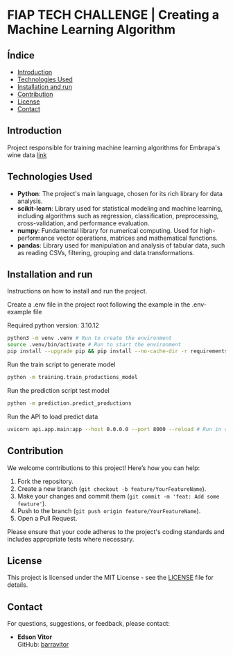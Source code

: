 # FIAP TECH CHALLENGE | Creating a Machine Learning Algorithm

## Índice

- [Introduction](#introduction)
- [Technologies Used](#technologies-used)
- [Installation and run](#installation-and-run)
- [Contribution](#contribution)
- [License](#license)
- [Contact](#contact)

## Introduction

Project responsible for training machine learning algorithms for Embrapa's wine data [link](http://vitibrasil.cnpuv.embrapa.br/index.php)

## Technologies Used

- **Python**: The project's main language, chosen for its rich library for data analysis.
- **scikit-learn**: Library used for statistical modeling and machine learning, including algorithms such as regression, classification, preprocessing, cross-validation, and performance evaluation.
- **numpy**: Fundamental library for numerical computing. Used for high-performance vector operations, matrices and mathematical functions.
- **pandas**: Library used for manipulation and analysis of tabular data, such as reading CSVs, filtering, grouping and data transformations.

## Installation and run

Instructions on how to install and run the project.

Create a .env file in the project root following the example in the .env-example file

Required python version: 3.10.12

```bash
python3 -m venv .venv # Run to create the environment
source .venv/bin/activate # Run to start the environment
pip install --upgrade pip && pip install --no-cache-dir -r requirements.txt # Run to install the necessary packages
```

Run the train script to generate model
```bash
python -m training.train_productions_model
```

Run the prediction script test model
```bash
python -m prediction.predict_productions
```

Run the API to load predict data
```bash
uvicorn api.app.main:app --host 0.0.0.0 --port 8000 --reload # Run in dev mode
```

## Contribution

We welcome contributions to this project! Here’s how you can help:

1. Fork the repository.
2. Create a new branch (`git checkout -b feature/YourFeatureName`).
3. Make your changes and commit them (`git commit -m 'feat: Add some feature'`).
4. Push to the branch (`git push origin feature/YourFeatureName`).
5. Open a Pull Request.

Please ensure that your code adheres to the project's coding standards and includes appropriate tests where necessary.

## License

This project is licensed under the MIT License - see the [LICENSE](LICENSE.txt) file for details.

## Contact

For questions, suggestions, or feedback, please contact:

* **Edson Vitor**  
  GitHub: [barravitor](https://github.com/barravitor)